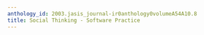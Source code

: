 ```yaml
---
anthology_id: 2003.jasis_journal-ir0anthology0volumeA54A10.8
title: Social Thinking - Software Practice
---
```

